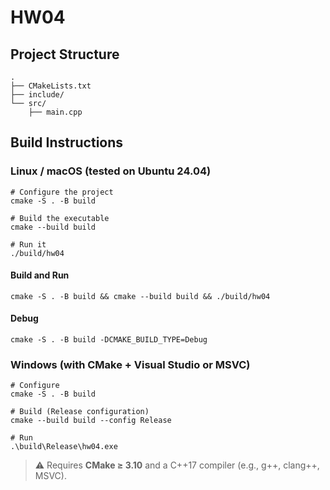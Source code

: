 # HW04

## Project Structure

```
.
├── CMakeLists.txt
├── include/
└── src/
    ├── main.cpp
```

## Build Instructions

### Linux / macOS (tested on Ubuntu 24.04)

```
# Configure the project
cmake -S . -B build

# Build the executable
cmake --build build

# Run it
./build/hw04
```

#### Build and Run

```
cmake -S . -B build && cmake --build build && ./build/hw04
```

#### Debug

```
cmake -S . -B build -DCMAKE_BUILD_TYPE=Debug
```

### Windows (with CMake + Visual Studio or MSVC)

```
# Configure
cmake -S . -B build

# Build (Release configuration)
cmake --build build --config Release

# Run
.\build\Release\hw04.exe
```

> ⚠️ Requires **CMake ≥ 3.10** and a C++17 compiler (e.g., g++, clang++, MSVC).
